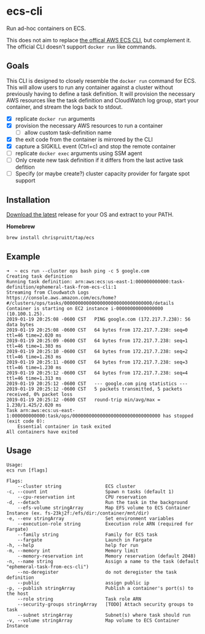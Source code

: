 ecs-cli
===========================================
Run ad-hoc containers on ECS.

This does not aim to replace [the offical AWS ECS CLI](https://docs.aws.amazon.com/AmazonECS/latest/developerguide/ECS_CLI.html), but complement it. The official CLI doesn't support `docker run` like commands. 

## Goals
This CLI is designed to closely resemble the `docker run` command for ECS. This will allow users to run any container against a cluster without previously having to define a task definition. It will provision the necessary AWS resources like the task definition and CloudWatch log group, start your container, and stream the logs back to stdout.

* [x] replicate `docker run` arguments
* [x] provision the necessary AWS resources to run a container
    * [ ] allow custom task-definition name
* [x] the exit code from the container is mirrored by the CLI
* [x] capture a SIGKILL event (Ctrl+c) and stop the remote container
* [ ] replicate `docker exec` arguments using SSM agent
* [ ] Only create new task definition if it differs from the last active task defition
* [ ] Specify (or maybe create?) cluster capacity provider for fargate spot support

## Installation
[Download the latest](https://github.com/justmiles/ecs-cli/releases) release for your OS and extract to your PATH.

**Homebrew**
```bash
brew install chrispruitt/tap/ecs
```

## Example

```
➜  ~ ecs run --cluster ops bash ping -c 5 google.com
Creating task definition
Running task definition: arn:aws:ecs:us-east-1:000000000000:task-definition/ephemeral-task-from-ecs-cli:1
Streaming from Cloudwatch Logs
https://console.aws.amazon.com/ecs/home?#/clusters/ops/tasks/00000000000000000000000000000000/details
Container is starting on EC2 instance i-00000000000000000 (10.100.1.25).
2019-01-19 20:25:08 -0600 CST	PING google.com (172.217.7.238): 56 data bytes
2019-01-19 20:25:08 -0600 CST	64 bytes from 172.217.7.238: seq=0 ttl=46 time=2.020 ms
2019-01-19 20:25:09 -0600 CST	64 bytes from 172.217.7.238: seq=1 ttl=46 time=1.303 ms
2019-01-19 20:25:10 -0600 CST	64 bytes from 172.217.7.238: seq=2 ttl=46 time=1.263 ms
2019-01-19 20:25:11 -0600 CST	64 bytes from 172.217.7.238: seq=3 ttl=46 time=1.230 ms
2019-01-19 20:25:12 -0600 CST	64 bytes from 172.217.7.238: seq=4 ttl=46 time=1.313 ms
2019-01-19 20:25:12 -0600 CST	--- google.com ping statistics ---
2019-01-19 20:25:12 -0600 CST	5 packets transmitted, 5 packets received, 0% packet loss
2019-01-19 20:25:12 -0600 CST	round-trip min/avg/max = 1.230/1.425/2.020 ms
Task arn:aws:ecs:us-east-1:000000000000:task/ops/00000000000000000000000000000000 has stopped (exit code 0):
	Essential container in task exited
All containers have exited
```

## Usage

    Usage:
    ecs run [flags]

    Flags:
        --cluster string                ECS cluster
    -c, --count int                     Spawn n tasks (default 1)
        --cpu-reservation int           CPU reservation
    -d, --detach                        Run the task in the background
        --efs-volume stringArray        Map EFS volume to ECS Container Instance (ex. fs-23kj2f:/efs/dir:/container/mnt/dir)
    -e, --env stringArray               Set environment variables
        --execution-role string         Execution role ARN (required for Fargate)
        --family string                 Family for ECS task
        --fargate                       Launch in Fargate
    -h, --help                          help for run
    -m, --memory int                    Memory limit
        --memory-reservation int        Memory reservation (default 2048)
    -n, --name string                   Assign a name to the task (default "ephemeral-task-from-ecs-cli")
        --no-deregister                 do not deregister the task definition
        --public                        assign public ip
    -p, --publish stringArray           Publish a container's port(s) to the host
        --role string                   Task role ARN
        --security-groups stringArray   [TODO] Attach security groups to task
        --subnet stringArray            Subnet(s) where task should run
    -v, --volume stringArray            Map volume to ECS Container Instance

